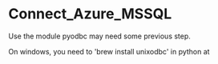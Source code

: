 # Connect_Azure_MSSQL

Use the module pyodbc may need some previous step.

On windows, you need to 'brew install unixodbc' in python at 
